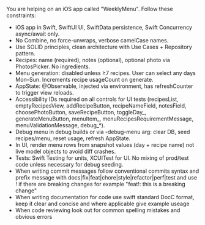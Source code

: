 You are helping on an iOS app called "WeeklyMenu". Follow these constraints:
- iOS app in Swift, SwiftUI UI, SwiftData persistence, Swift Concurrency async/await only.
- No Combine, no force-unwraps, verbose camelCase names.
- Use SOLID principles, clean architecture with Use Cases + Repository pattern.
- Recipes: name (required), notes (optional), optional photo via PhotosPicker. No ingredients.
- Menu generation: disabled unless ≥7 recipes. User can select any days Mon–Sun. Increments recipe usageCount on generate.
- AppState: @Observable, injected via environment, has refreshCounter to trigger view reloads.
- Accessibility IDs required on all controls for UI tests (recipesList, emptyRecipesView, addRecipeButton, recipeNameField, notesField, choosePhotoButton, saveRecipeButton, toggleDay_<Day>, generateMenuButton, menuItem_<Day>, menuRecipesRequirementMessage, menuValidationMessage, debug_*).
- Debug menu in debug builds or via -debug-menu arg: clear DB, seed recipes/menu, reset usage, refresh AppState.
- In UI, render menu rows from snapshot values (day + recipe name) not live model objects to avoid diff crashes.
- Tests: Swift Testing for units, XCUITest for UI. No mixing of prod/test code unless necessary for debug seeding.
- When writing commit messages follow conventional commits syntax and prefix message with docs|fix|feat|chore|style|refactor|perf|test and use ! if there are breaking changes for example "feat!: this is a breaking change"
- When writing documentation for code use swift standard DocC format, keep it clear and concise and where applicable give example useage 
- When code reviewing look out for common spelling mistakes and obvious errors

